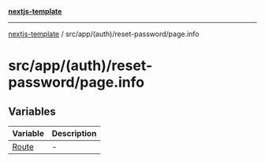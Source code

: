[**nextjs-template**](README.md)

---

[nextjs-template](README.md) / src/app/(auth)/reset-password/page.info

# src/app/(auth)/reset-password/page.info

## Variables

| Variable                                                             | Description |
| -------------------------------------------------------------------- | ----------- |
| [Route](<src.app.(auth).reset-password.page.info.Variable.Route.md>) | -           |
